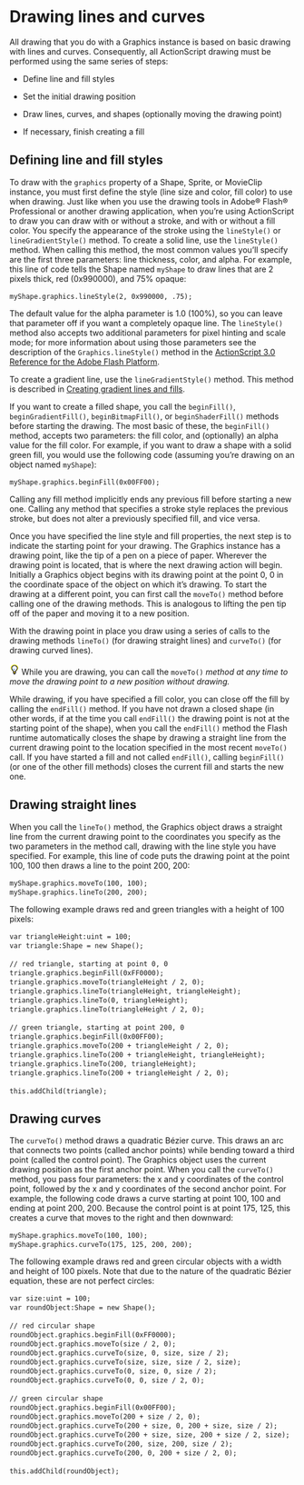 # Drawing lines and curves

<div>

All drawing that you do with a Graphics instance is based on basic drawing with
lines and curves. Consequently, all ActionScript drawing must be performed using
the same series of steps:

- Define line and fill styles

- Set the initial drawing position

- Draw lines, curves, and shapes (optionally moving the drawing point)

- If necessary, finish creating a fill

</div>

<div>

## Defining line and fill styles

<div>

To draw with the `graphics` property of a Shape, Sprite, or MovieClip instance,
you must first define the style (line size and color, fill color) to use when
drawing. Just like when you use the drawing tools in Adobe® Flash® Professional
or another drawing application, when you’re using ActionScript to draw you can
draw with or without a stroke, and with or without a fill color. You specify the
appearance of the stroke using the `lineStyle()` or `lineGradientStyle()`
method. To create a solid line, use the `lineStyle()` method. When calling this
method, the most common values you’ll specify are the first three parameters:
line thickness, color, and alpha. For example, this line of code tells the Shape
named `myShape` to draw lines that are 2 pixels thick, red (0x990000), and 75%
opaque:

    myShape.graphics.lineStyle(2, 0x990000, .75);

The default value for the alpha parameter is 1.0 (100%), so you can leave that
parameter off if you want a completely opaque line. The `lineStyle()` method
also accepts two additional parameters for pixel hinting and scale mode; for
more information about using those parameters see the description of the
`Graphics.lineStyle()` method in the <a
href="http://help.adobe.com/en_US/FlashPlatform/reference/actionscript/3/flash/display/Graphics.html#lineStyle()"
target="_self">ActionScript 3.0 Reference for the Adobe Flash Platform</a>.

To create a gradient line, use the `lineGradientStyle()` method. This method is
described in
[Creating gradient lines and fills](./creating-gradient-lines-and-fills.md).

If you want to create a filled shape, you call the `beginFill()`,
`beginGradientFill()`, `beginBitmapFill()`, or `beginShaderFill()` methods
before starting the drawing. The most basic of these, the `beginFill()` method,
accepts two parameters: the fill color, and (optionally) an alpha value for the
fill color. For example, if you want to draw a shape with a solid green fill,
you would use the following code (assuming you’re drawing on an object named
`myShape`):

    myShape.graphics.beginFill(0x00FF00);

Calling any fill method implicitly ends any previous fill before starting a new
one. Calling any method that specifies a stroke style replaces the previous
stroke, but does not alter a previously specified fill, and vice versa.

Once you have specified the line style and fill properties, the next step is to
indicate the starting point for your drawing. The Graphics instance has a
drawing point, like the tip of a pen on a piece of paper. Wherever the drawing
point is located, that is where the next drawing action will begin. Initially a
Graphics object begins with its drawing point at the point 0, 0 in the
coordinate space of the object on which it’s drawing. To start the drawing at a
different point, you can first call the `moveTo()` method before calling one of
the drawing methods. This is analogous to lifting the pen tip off of the paper
and moving it to a new position.

With the drawing point in place you draw using a series of calls to the drawing
methods `lineTo()` (for drawing straight lines) and `curveTo()` (for drawing
curved lines).

<div>

![](../../img/tip_help.png) While you are drawing, you can call the `moveTo()`
_method at any time to move the drawing point to a new position without
drawing._

</div>

While drawing, if you have specified a fill color, you can close off the fill by
calling the `endFill()` method. If you have not drawn a closed shape (in other
words, if at the time you call `endFill()` the drawing point is not at the
starting point of the shape), when you call the `endFill()` method the Flash
runtime automatically closes the shape by drawing a straight line from the
current drawing point to the location specified in the most recent `moveTo()`
call. If you have started a fill and not called `endFill()`, calling
`beginFill()` (or one of the other fill methods) closes the current fill and
starts the new one.

</div>

</div>

<div>

## Drawing straight lines

<div>

When you call the `lineTo()` method, the Graphics object draws a straight line
from the current drawing point to the coordinates you specify as the two
parameters in the method call, drawing with the line style you have specified.
For example, this line of code puts the drawing point at the point 100, 100 then
draws a line to the point 200, 200:

    myShape.graphics.moveTo(100, 100);
    myShape.graphics.lineTo(200, 200);

The following example draws red and green triangles with a height of 100 pixels:

    var triangleHeight:uint = 100;
    var triangle:Shape = new Shape();

    // red triangle, starting at point 0, 0
    triangle.graphics.beginFill(0xFF0000);
    triangle.graphics.moveTo(triangleHeight / 2, 0);
    triangle.graphics.lineTo(triangleHeight, triangleHeight);
    triangle.graphics.lineTo(0, triangleHeight);
    triangle.graphics.lineTo(triangleHeight / 2, 0);

    // green triangle, starting at point 200, 0
    triangle.graphics.beginFill(0x00FF00);
    triangle.graphics.moveTo(200 + triangleHeight / 2, 0);
    triangle.graphics.lineTo(200 + triangleHeight, triangleHeight);
    triangle.graphics.lineTo(200, triangleHeight);
    triangle.graphics.lineTo(200 + triangleHeight / 2, 0);

    this.addChild(triangle);

</div>

</div>

<div>

## Drawing curves

<div>

The `curveTo()` method draws a quadratic Bézier curve. This draws an arc that
connects two points (called anchor points) while bending toward a third point
(called the control point). The Graphics object uses the current drawing
position as the first anchor point. When you call the `curveTo()` method, you
pass four parameters: the x and y coordinates of the control point, followed by
the x and y coordinates of the second anchor point. For example, the following
code draws a curve starting at point 100, 100 and ending at point 200, 200.
Because the control point is at point 175, 125, this creates a curve that moves
to the right and then downward:

    myShape.graphics.moveTo(100, 100);
    myShape.graphics.curveTo(175, 125, 200, 200);

The following example draws red and green circular objects with a width and
height of 100 pixels. Note that due to the nature of the quadratic Bézier
equation, these are not perfect circles:

    var size:uint = 100;
    var roundObject:Shape = new Shape();

    // red circular shape
    roundObject.graphics.beginFill(0xFF0000);
    roundObject.graphics.moveTo(size / 2, 0);
    roundObject.graphics.curveTo(size, 0, size, size / 2);
    roundObject.graphics.curveTo(size, size, size / 2, size);
    roundObject.graphics.curveTo(0, size, 0, size / 2);
    roundObject.graphics.curveTo(0, 0, size / 2, 0);

    // green circular shape
    roundObject.graphics.beginFill(0x00FF00);
    roundObject.graphics.moveTo(200 + size / 2, 0);
    roundObject.graphics.curveTo(200 + size, 0, 200 + size, size / 2);
    roundObject.graphics.curveTo(200 + size, size, 200 + size / 2, size);
    roundObject.graphics.curveTo(200, size, 200, size / 2);
    roundObject.graphics.curveTo(200, 0, 200 + size / 2, 0);

    this.addChild(roundObject);

</div>

</div>
